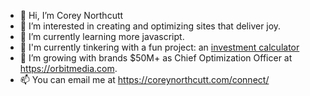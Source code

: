 - 👋 Hi, I’m Corey Northcutt
- 👀 I’m interested in creating and optimizing sites that deliver joy.
- 🌱 I’m currently learning more javascript.
- 🎢 I'm currently tinkering with a fun project: an [investment calculator](https://roi.fyi)
- 💞️ I’m growing with brands $50M+ as Chief Optimization Officer at https://orbitmedia.com.
- 📫 You can email me at https://coreynorthcutt.com/connect/

<!---
coreynorthcutt/coreynorthcutt is a ✨ special ✨ repository because its `README.md` (this file) appears on your GitHub profile.
You can click the Preview link to take a look at your changes.
--->
